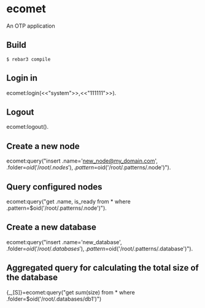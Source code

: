 ecomet
=====

An OTP application

Build
-----

    $ rebar3 compile
    
 Login in
 ----------------
 ecomet:login(<<"system">>,<<"111111">>).
 
 Logout
 ----------------
 ecomet:logout().
    
 Create a new node
 -----------------
 ecomet:query("insert .name='new_node@my_domain.com', .folder=$oid('/root/.nodes'), .pattern=$oid('/root/.patterns/.node')").

Query configured nodes
-----------------------
ecomet:query("get .name, is_ready from * where .pattern=$oid('/root/.patterns/.node')").

Create a new database
 -----------------
 ecomet:query("insert .name='new_database', .folder=$oid('/root/.databases'), .pattern=$oid('/root/.patterns/.database')").
 
 Aggregated query for calculating the total size of the database
 ---------------------------------------------------------------
 {_,[S]}=ecomet:query("get $sum($size) from * where .folder=$oid('/root/.databases/db1')")
